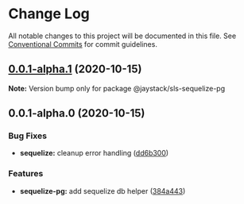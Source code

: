 # Change Log

All notable changes to this project will be documented in this file.
See [Conventional Commits](https://conventionalcommits.org) for commit guidelines.

## [0.0.1-alpha.1](https://github.com/jaystack/aws-serverless-helpers/compare/v0.0.1-alpha.0...v0.0.1-alpha.1) (2020-10-15)

**Note:** Version bump only for package @jaystack/sls-sequelize-pg





## 0.0.1-alpha.0 (2020-10-15)


### Bug Fixes

* **sequelize:** cleanup error handling ([dd6b300](https://github.com/jaystack/aws-serverless-helpers/commit/dd6b300e622c21f8f60750377eb2b7ec15564262))


### Features

* **sequelize-pg:** add sequelize db helper ([384a443](https://github.com/jaystack/aws-serverless-helpers/commit/384a4437834d94b4e64a498f5ed4250a5fe0325e))
